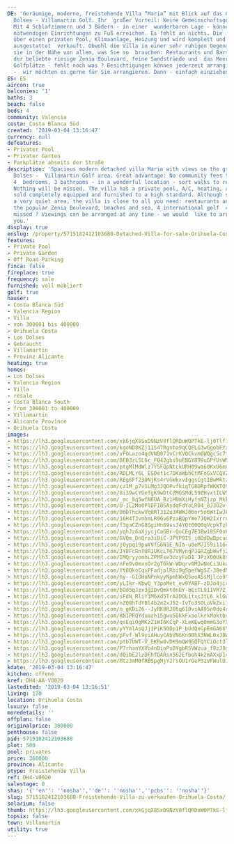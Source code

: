 ```yaml
---
DE: 'Geräumige, moderne, freistehende Villa “Maria” mit Blick auf das Grün in Los
  Dolses - Villamartin Golf. Ihr  großer Vorteil: Keine Gemeinschaftsgebühren zu zahlen.
  Mit 4 Schlafzimmern und 3 Bädern - in einer  wunderbaren Lage - können Sie alle
  notwendigen Einrichtungen zu Fuß erreichen. Es fehlt an nichts. Die  Villa verfügt
  über einen privaten Pool, Klimaanlage, Heizung und wird komplett und hochwertig
  ausgestattet  verkauft. Obwohl die Villa in einer sehr ruhigen Gegend liegt, ist
  sie in der Nähe von allem, was Sie so  brauchen: Restaurants und Bars, Supermärkte,
  der beliebte riesige Zenia Boulevard, feine Sandstrände und  das Meer, 4 internationale
  Golfplätze - fehlt noch was ? Besichtigungen können jederzeit arrangiert werden
  -  wir möchten es gerne für Sie arrangieren. Dann - einfach einziehen.'
ES: ES
aircon: true
balconies: '1'
baths: 3
beach: false
beds: 4
community: Valencia
costa: Costa Blanca Süd
created: '2019-03-04 13:16:47'
currency: null
defeatures:
- Privater Pool
- Privater Garten
- Parkplätze abseits der Straße
description: 'Spacious modern detached villa Maria with views on the green in Los
  Dolses -  Villamartin Golf area. Great advantage: No community fees to pay. Offering
  4  bedrooms, 3 bathrooms - in a wonderful location - sort walks to really all needed  amenities.
  Nothing will be missed. The villa has a private pool, A/C, heating, and  will be
  sold completely equipped and furnished to a high standard. Although situated  in
  a very quiet area, the villa is close to all you need: restaurants and bars,  supermarkets,
  the popular Zenia Boulevard, beaches and sea, 4 international golf  courses - anything
  missed ? Viewings can be arranged at any time - we would  like to arrange it for
  you.'
display: true
enslug: /property/5715182412103680-Detached-Villa-for-sale-Orihuela-Costa/
features:
- Private Pool
- Private Garden
- Off Road Parking
finca: false
fireplace: true
frequency: sale
furnished: voll möbliert
golf: true
hauser:
- Costa Blanca Süd
- Valencia Region
- Villa
- von 300001 bis 400000
- Orihuela Costa
- Los Dolses
- Gebraucht
- Villamartin
- Provinz Alicante
heating: true
homes:
- Los Dolses
- Valencia Region
- Villa
- resale
- Costa Blanca South
- from 300001 to 400000
- Villamartin
- Alicante Province
- Orihuela Costa
images:
- https://lh3.googleusercontent.com/xkGjqX8SxD9NzV8flQRDuWOPTkE-lj0Tlf1JZJwchVZNMmRkAzG5MHJVmF7LQrO6RYzj8uDyAIfWF8pIVbVO=w640-rj-e30-l100
- https://lh3.googleusercontent.com/kgoND8KZj11S47Rgnba9qCQFLG3wGgobFYx6EJs397XOJwPMyD40OIzqjPX9A4OBaOzFfuVf2FVTRArGRjt6=w640-rj-e30-l100
- https://lh3.googleusercontent.com/vFOLazo4qdVND871vCrKVQCkvm6WQgcSc7tCabc5rqWMm4pNgiIq1Hw1dk18FYHIDUEm4JU29C3Kv0igoTw=w640-rj-e30-l100
- https://lh3.googleusercontent.com/DEB3zL5L6c_FQ42ghs9uENGY899uGPfUsWMebu4V4eSsFOTIi31KJMVsYDa3GA2hj7wdHiuYOMZ24A3GqYM=w640-rj-e30-l100
- https://lh3.googleusercontent.com/ptgMlMdWlz7YSFQpNtckURH09wa60KxU6mCSB3eKvpfbTeZuhfE5sgh_2Py1_mZ-b96szLx7IS5j0FlCNKJc=w640-rj-e30-l100
- https://lh3.googleusercontent.com/RDLMLr6L_ESDet1c7DKaWbhCtMFoGxVCQVZN6UCVjrOKrI2chyEy7RaWXbR2CyQKCcBuUb4Yol420o1Ljc4=w640-rj-e30-l100
- https://lh3.googleusercontent.com/REg6Ff23DNjKs4rVGWkxvIggsCgtIBwMktzMc4YhZSf3_bfObsKBo8bfyBVoaLWJjJTCdVGedvMOGV0AfBc2=w640-rj-e30-l100
- https://lh3.googleusercontent.com/cz1M_p7v1LMg3JQOPvfkiqTG8DRpfWKKTO9VjwaRhIpOQIY6NQ714A_12eWRCDhJ-VbMrR2B459tM1T4b5o=w640-rj-e30-l100
- https://lh3.googleusercontent.com/8i39wCYGefgK9wDtCZMGSMdL59ZHvxtILWSeIzxtjScUTzgkF8Bj6WbrkLDKBhMYrOdugVReQ8dHKbePbLf54w=w640-rj-e30-l100
- https://lh3.googleusercontent.com/_mc_8q5wfN6UA_Bz1HUmXiHyfsNZjzp_Mkk_Z-tpk2JV5kCvebM07cvUYaJ6IEAO5W8KPTxR3mV8xycPPQkR=w640-rj-e30-l100
- https://lh3.googleusercontent.com/U-IL2Mo0PlDFI0SAsdqFdYoLR04_8J3O2v-yGuUpnALO3Ik1NSWwdiquYzPHvRl79lN-0jkWaxtB7fJYWgww=w640-rj-e30-l100
- https://lh3.googleusercontent.com/UoDThckwVq8RT31Zu3AWWJ06or5o6WtIwJLEtrUOE2N5AvpOpN1jdA3r3UkKOzdTQ8vg2lh26P_Rz4PjzkHl=w640-rj-e30-l100
- https://lh3.googleusercontent.com/16H4T3vmhmLR96v6PzaBQpYWe7JQW2IxrruK-lShm5stT-OR4c4lQ-fzsOAqWbF1gsTnk7easuoNPN_OjG7feg=w640-rj-e30-l100
- https://lh3.googleusercontent.com/f3gaCZnG8GgiHn69ssJ4YQt60Q0qVcpkTzh-m23p87NgVngSk6jIFHvX3T9v6TPEQIl2xpZB4K0Ph-O6vXfD=w640-rj-e30-l100
- https://lh3.googleusercontent.com/yqhJz6aXjycjCaGBr-QoCEg7E3Bw18SF0oKPxKeo6snYs4EUNXuFwomQDjk9Qp4sv9dGJczZyweQc9_tvrLO=w640-rj-e30-l100
- https://lh3.googleusercontent.com/GVQm_DnQra3iDiC-JPYP9IS_i0DdDwBpcudmoor-qUpo-xQQ5kVrswDXlYabtiq6ei6q6KZgRhRsARGlgRM5SA=w640-rj-e30-l100
- https://lh3.googleusercontent.com/jOypqi9puYVfS6N1E_NIa-u8eM7IS9i116dY9ASVyTHMaMeZ9OV6D4BFwnvo5lve1J1Jg_xi22fISIdyww2l=w640-rj-e30-l100
- https://lh3.googleusercontent.com/JY8FcRnTUR1UKcLT67VMynqPJGRZgbWwfj211z-sfhYsbeOGdKs2G6S5idImYrM_IaC8KXP_DMPVi4F55A=w640-rj-e30-l100
- https://lh3.googleusercontent.com/IMQryyomhLZPMFse3UzyFaD1_JPzXO0Uk8stWxhKL5YwBAcwOWMGTgCV1gBiBAec7qrOM6_QktrAH8aW9B4=w640-rj-e30-l100
- https://lh3.googleusercontent.com/nFe9v0mxnOr2gT6kW-WDqrv0M2wNeCi3UkwELWRxa9BNGE1zsuWi1vP3Z3QEzTcK0ZlTwMOT1H6vbXnqg_o=w640-rj-e30-l100
- https://lh3.googleusercontent.com/Yt0QkoCqxPFadjplRbi9gSpefWgSZ-38edN3VWNr9ivET39hOwy-21yDw6J1zFbRN6TRBaiomiuXPpWisRlL=w640-rj-e30-l100
- https://lh3.googleusercontent.com/hy--GIOHoNPnkyyNpmhWxQSeoA5sMjlco9trCENAkbKURKAfnQD-8G1jTc4Pk3j7rSQYOx4mDEviS0LFUfg=w640-rj-e30-l100
- https://lh3.googleusercontent.com/yLIkr-KbwQ_Y3poMet_ev9YABF-zDJo4jirD_CgjQ5u4AFWb3J1W1xdClW97h-wpoQup7ubSba7n-RJYlVLhWA=w640-rj-e30-l100
- https://lh3.googleusercontent.com/bOd5qJzx3gIDvQmkt0nEY-bEiTL911VR7Z_Vs5RvaI2XiqSIoyhq3RUy663xSYlgjX-spLyVs1AtCDVbqnVB=w640-rj-e30-l100
- https://lh3.googleusercontent.com/sFdN_RliY1M6Xd5TrA2DOLitxs3tL6_klGwguUWn03j7cCazAdyBvbjaM_0TiyPdWfBWqEjg4Yf4ntp82_B2=w640-rj-e30-l100
- https://lh3.googleusercontent.com/nZQ8hTdYBl4b2m2xJS2-IvTo3SOLoVkZxi1yz_2apAhnF7RHq4scvzclYHQeqoBGCI5hD4XA9aUG6VMMyS1w=w640-rj-e30-l100
- https://lh3.googleusercontent.com/n_gKDi26--JyRK8RJ0tq610viAA95n0do4rKqdxg-T8VL102E8AaZ-Osxjfzfs6UiSJydVsDgnjxoG5s3DEI=w640-rj-e30-l100
- https://lh3.googleusercontent.com/KN1PRQYduazh15gwu5QkkFxaolkrkMoktbn5_tfqSycoavXl-JTKgtJeu_iBOyggrNXKwtJL8UMDwg6677U=w640-rj-e30-l100
- https://lh3.googleusercontent.com/qsEqiOgMKzZ1WI6KCqP-XLeKEwq0mmG3oYXvVFQO-0VNYul_DxP_Nha13TAwNi8BB4jT89y-VQE6dIKaE2E=w640-rj-e30-l100
- https://lh3.googleusercontent.com/yYYmlAsQJjIPiK50Dp1P_bUdQxGpEmGA66YNEjDGMScxZom7AdS-n7cNS2a9SdiVS6THBECbXtHT_8B5ZV5aXQ=w640-rj-e30-l100
- https://lh3.googleusercontent.com/pFvf_Wl9yiAHuyCAbVN6Kn0BhX3NWL0xJBWQwB-3mwh4hI6O18A3jRkuMh7y2duUJC_l1OtTe54R1BNu8_E=w640-rj-e30-l100
- https://lh3.googleusercontent.com/ptb7UWT-V_EKRw8vDK9mQW9GQFQYCiOct3lLMixdKg9sQ9yg0zwb5lQJ9M_7C3Z3g7pXEKEnB_TIaFLQIlxF=w640-rj-e30-l100
- https://lh3.googleusercontent.com/P7rhanYXVo4nDioPsDYgbRSVWzua_f8zJ8mel4DXJIlQNm6-07XIqbSJaI66Ov3CV5ZouLbV8MfssgtyF6VA=w640-rj-e30-l100
- https://lh3.googleusercontent.com/dQibE2lzDFhfDARsn562Efboh4k2mAXxp14FZrJDVLtLYCBeQmrIyKTzDSDSzEeEDQo-IQYYgtz5ha-88nP_=w640-rj-e30-l100
- https://lh3.googleusercontent.com/Mtz3mM0fRB5pgMjY2rsOU1rGeP3zVFWulUiSKeqDSJGciK2YXND5dfCYVyEakax3EBaKl015aD9AS2bDcBxVsw=w640-rj-e30-l100
kdate: '2019-03-04 13:16:47'
kitchen: offene
kref: DH4-AA-V0020
lastedited: '2019-03-04 13:16:51'
living: 170
location: Orihuela Costa
luxury: false
moredetails: ''
offplan: false
originalprice: 360000
penthouse: false
pid: 5715182412103680
plot: 500
pool: privates
price: 360000
province: Alicante
ptype: Freistehende Villa
ref: DH4-V0020
salestage: 0
shas: '{''en'': ''nosha'',''de'': ''nosha'',''pcbs'': ''nosha''}'
slug: 5715182412103680-Freistehende-Villa-zu-verkaufen-Orihuela-Costa/
solarium: false
thumb: https://lh3.googleusercontent.com/xkGjqX8SxD9NzV8flQRDuWOPTkE-lj0Tlf1JZJwchVZNMmRkAzG5MHJVmF7LQrO6RYzj8uDyAIfWF8pIVbVO=w400-h240-n-rj-e30-l100
topsix: false
town: Villamartin
utility: true
---
```

